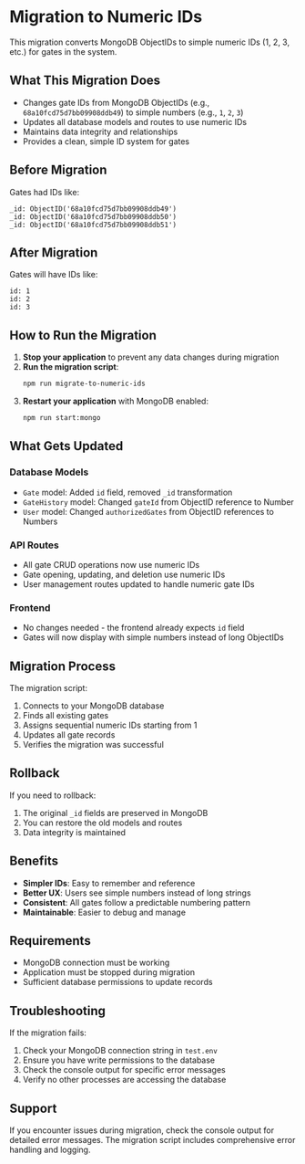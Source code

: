 # Migration to Numeric IDs

This migration converts MongoDB ObjectIDs to simple numeric IDs (1, 2, 3, etc.) for gates in the system.

## What This Migration Does

- Changes gate IDs from MongoDB ObjectIDs (e.g., `68a10fcd75d7bb09908ddb49`) to simple numbers (e.g., `1`, `2`, `3`)
- Updates all database models and routes to use numeric IDs
- Maintains data integrity and relationships
- Provides a clean, simple ID system for gates

## Before Migration

Gates had IDs like:
```
_id: ObjectID('68a10fcd75d7bb09908ddb49')
_id: ObjectID('68a10fcd75d7bb09908ddb50')
_id: ObjectID('68a10fcd75d7bb09908ddb51')
```

## After Migration

Gates will have IDs like:
```
id: 1
id: 2
id: 3
```

## How to Run the Migration

1. **Stop your application** to prevent any data changes during migration
2. **Run the migration script**:
   ```bash
   npm run migrate-to-numeric-ids
   ```
3. **Restart your application** with MongoDB enabled:
   ```bash
   npm run start:mongo
   ```

## What Gets Updated

### Database Models
- `Gate` model: Added `id` field, removed `_id` transformation
- `GateHistory` model: Changed `gateId` from ObjectID reference to Number
- `User` model: Changed `authorizedGates` from ObjectID references to Numbers

### API Routes
- All gate CRUD operations now use numeric IDs
- Gate opening, updating, and deletion use numeric IDs
- User management routes updated to handle numeric gate IDs

### Frontend
- No changes needed - the frontend already expects `id` field
- Gates will now display with simple numbers instead of long ObjectIDs

## Migration Process

The migration script:
1. Connects to your MongoDB database
2. Finds all existing gates
3. Assigns sequential numeric IDs starting from 1
4. Updates all gate records
5. Verifies the migration was successful

## Rollback

If you need to rollback:
1. The original `_id` fields are preserved in MongoDB
2. You can restore the old models and routes
3. Data integrity is maintained

## Benefits

- **Simpler IDs**: Easy to remember and reference
- **Better UX**: Users see simple numbers instead of long strings
- **Consistent**: All gates follow a predictable numbering pattern
- **Maintainable**: Easier to debug and manage

## Requirements

- MongoDB connection must be working
- Application must be stopped during migration
- Sufficient database permissions to update records

## Troubleshooting

If the migration fails:
1. Check your MongoDB connection string in `test.env`
2. Ensure you have write permissions to the database
3. Check the console output for specific error messages
4. Verify no other processes are accessing the database

## Support

If you encounter issues during migration, check the console output for detailed error messages. The migration script includes comprehensive error handling and logging.
